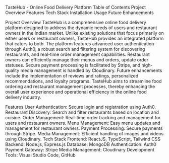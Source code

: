TasteHub - Online Food Delivery Platform
Table of Contents
Project Overview
Features
Tech Stack
Installation
Usage
Future Enhancements


Project Overview
TasteHub is a comprehensive online food delivery platform designed to address the dynamic needs of users and restaurant owners in the Indian market. 
Unlike existing solutions that focus primarily on either users or restaurant owners, TasteHub provides an integrated platform that caters to both.
The platform features advanced user authentication through Auth0, a robust search and filtering system for discovering restaurants, and real-time order management capabilities.
Restaurant owners can efficiently manage their menus and orders, update order statuses.
Secure payment processing is facilitated by Stripe, and high-quality media management is handled by Cloudinary.
Future enhancements include the implementation of reviews and ratings, personalized recommendations, and loyalty programs. 
TasteHub aims to streamline food ordering and restaurant management processes,
thereby enhancing the overall user experience and operational efficiency in the online food delivery industry.

Features
User Authentication: Secure login and registration using Auth0.
Restaurant Discovery: Search and filter restaurants based on location and cuisine.
Order Management: Real-time order tracking and management for users and restaurant owners.
Menu Management: Easy menu updates and management for restaurant owners.
Payment Processing: Secure payments through Stripe.
Media Management: Efficient handling of images and videos using Cloudinary.
Tech Stack
Frontend: ReactJS, TypeScript, Tailwind CSS
Backend: Node.js, Express.js
Database: MongoDB
Authentication: Auth0
Payment Gateway: Stripe
Media Management: Cloudinary
Development Tools: Visual Studio Code, GitHub
